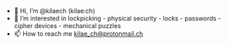 - 👋 Hi, I’m @kilaech (kilae:ch)
- 👀 I’m interested in lockpicking - physical security - locks - passwords - cipher devices - mechanical puzzles
- 📫 How to reach me kilae_ch@protonmail.ch
